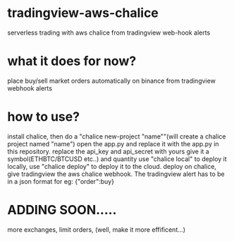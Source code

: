 # tradingview-aws-chalice
serverless trading with aws chalice from tradingview web-hook alerts
# what it does for now?
place buy/sell market orders automatically on binance from tradingview webhook alerts
# how to use?
install chalice, then do a "chalice new-project "name""(will create a chalice project named "name") open the app.py and replace it with the app.py in this repository.
replace the api_key and api_secret with yours
give it a symbol(ETHBTC/BTCUSD etc..) and quantity
use "chalice local" to deploy it locally, use "chalice deploy" to deploy it to the cloud.
deploy on chalice, give tradingview the aws chalice webhook. 
The tradingview alert has to be in a json format for eg: {"order":buy}
# ADDING SOON.....
more exchanges,
limit orders,
(well, make it more effificent...)
